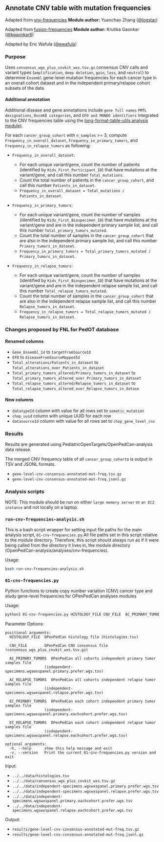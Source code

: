 ## Annotate CNV table with mutation frequencies

Adapted from [snv-frequencies](https://github.com/logstar/OpenPedCan-analysis/tree/snv-freq/analyses/snv-frequencies)
**Module author:** Yuanchao Zhang ([@logstar](https://github.com/logstar))

Adapted from [fusion-frequencies](https://github.com/PediatricOpenTargets/OpenPedCan-analysis/tree/kgaonkar6/fusion_freq/analyses/fusion-frequencies)
**Module author:** Krutika Gaonkar ([@kgaonkar6](https://github.com/kgaonkar6))

Adapted by Eric Wafula ([@ewafula](https://github.com/ewafula)) 

### Purpose
Uses `consensus_wgs_plus_cnvkit_wxs.tsv.gz` consensus CNV calls and variant types (`amplification`, `deep deletion`, `gain`, `loss`, and `neutral`) to determine `Ensembl` gene-level mutation frequencies for each cancer type in an overall cohort dataset and in the independent primary/relapse cohort subsets of the data.

#### Additional annotation
Additional disease and gene annotations include `gene full names` `PMTL designations`, `OncoKB categories`, and `EFO and MONDO identifiers` integrated to the CNV frequencies table using the [long-format-table-utils analysis module)](https://github.com/PediatricOpenTargets/OpenPedCan-analysis/tree/dev/analyses/long-format-table-utils).

For each `cancer_group_cohort` with `n_samples` >= 3, compute `Frequency_in_overall_dataset`, `Frequency_in_primary_tumors`, and `Frequency_in_relapse_tumors` as following:

- `Frequency_in_overall_dataset`:
  - For each unique variant/gene, count the number of patients (identified by `Kids_First_Participant_ID`) that have mutations at the variant/gene, and call this number `Total_mutations`.
  - Count the total number of patients in the `cancer_group_cohort`, and call this number `Patients_in_dataset`.
  - `Frequency_in_overall_dataset = Total_mutations / Patients_in_dataset`.

- `Frequency_in_primary_tumors`:
  - For each unique variant/gene, count the number of samples (identified by `Kids_First_Biospecimen_ID`) that have mutations at the variant/gene and are in the independent primary sample list, and call this number `Total_primary_tumors_mutated`.
  - Count the total number of samples in the `cancer_group_cohort` that are also in the independent primary sample list, and call this number `Primary_tumors_in_dataset`.
  - `Frequency_in_primary_tumors = Total_primary_tumors_mutated / Primary_tumors_in_dataset`.

- `Frequency_in_relapse_tumors`:
  - For each unique variant/gene, count the number of samples (identified by `Kids_First_Biospecimen_ID`) that have mutations at the variant/gene and are in the independent relapse sample list, and call this number `Total_relapse_tumors_mutated`.
  - Count the total number of samples in the `cancer_group_cohort` that are also in the independent relapse sample list, and call this number `Relapse_tumors_in_dataset`.
  - `Frequency_in_relapse_tumors = Total_relapse_tumors_mutated / Relapse_tumors_in_dataset`.


### Changes proposed by FNL for PedOT database

#### Renamed columns 
- `Gene_Ensembl_Id` to `targetFromSourceId`
- `EFO` to `diseaseFromSourceMappedId`
- `Total_alterations/Patients_in_dataset` to `Total_alterations_over_Patients_in_dataset`
- `Total_primary_tumors_altered/Primary_tumors_in_dataset` to `Total_primary_tumors_altered_over_Primary_tumors_in_dataset`
- `Total_relapse_tumors_altered/Relapse_tumors_in_dataset` to `Total_relapse_tumors_altered_over_Relapse_tumors_in_datase`


#### New columns
- `datatypeId` column with value for all rows set to `somatic_mutation`
- `chop_uuid` column with unique UUID for each row
- `datasourceId` column with value for all rows set to `chop_gene_level_cnv`



### Results

Results are generated using PediatricOpenTargets/OpenPedCan-analysis data release.

The merged CNV frequency table of all `cancer_group_cohort`s is output in TSV and JSONL formats.

- `gene-level-cnv-consensus-annotated-mut-freq.tsv.gz`
- `gene-level-cnv-consensus-annotated-mut-freq.jsonl.gz`

### Analysis scripts
NOTE: This module should be run on either `large memory server` or `an EC2 instance` and not locally on a laptop.

### `run-cnv-frequencies-analysis.sh`
This is a bash script wrapper for setting input file paths for the main analysis script, `01-cnv-frequencies.py`.All file paths set in this script relative to the module directory. Therefore, this script should always run as if it were being called from the directory it lives in, the module directory (OpenPedCan-analysis/analyses/cnv-frequencies).

Usage:
```bash
bash run-cnv-frequencies-analysis.sh

```

### `01-cnv-frequencies.py`
Python functions to create copy number variation (CNV) cancer type and study gene-level frequencies for OPenPedCan analyses modules

Usage:
```bash
python3 01-cnv-frequencies.py HISTOLOGY_FILE CNV_FILE  AC_PRIMARY_TUMORS AC_RELAPSE_TUMORS EC_PRIMARY_TUMORS EC_RELAPSE_TUMORS
```

Parameter Options:
```
positional arguments:
  HISTOLOGY_FILE  OPenPedCan histology file (histologies.tsv)
                  
  CNV_FILE        OPenPedCan CNV consensus file (consensus_wgs_plus_cnvkit_wxs.tsv.gz)
                  
  AC_PRIMARY_TUMORS  OPenPedCan all cohorts independent primary tumor samples file 
                  (independent-specimens.wgswxspanel.primary.prefer.wgs.tsv)
                  
  AC_RELAPSE_TUMORS  OPenPedCan all cohorts independent relapse tumor samples file 
                  (independent-specimens.wgswxspanel.relapse.prefer.wgs.tsv)
                  
  EC_PRIMARY_TUMORS  OPenPedCan each cohort independent primary tumor samples file 
                  (independent-specimens.wgswxspanel.primary.eachcohort.prefer.wgs.tsv)
                  
  EC_RELAPSE_TUMORS  OPenPedCan each cohort independent relapse tumor samples file 
                  (independent-specimens.wgswxspanel.relapse.eachcohort.prefer.wgs.tsv)

optional arguments:
  -h, --help      show this help message and exit
  -v, --version   Print the current 01-cnv-frequencies.py version and exit
```

Input:
- `../../data/histologies.tsv`
- `../../data/consensus_wgs_plus_cnvkit_wxs.tsv.gz`
- `../../data/independent-specimens.wgswxspanel.primary.prefer.wgs.tsv`
- `../../data/independent-specimens.wgswxspanel.relapse.prefer.wgs.tsv`
- `../../data/independent-specimens.wgswxspanel.primary.eachcohort.prefer.wgs.tsv`
- `../../data/independent-specimens.wgswxspanel.relapse.eachcohort.prefer.wgs.tsv`

Output:
- `results/gene-level-cnv-consensus-annotated-mut-freq.tsv.gz`
- `results/gene-level-cnv-consensus-annotated-mut-freq.jsonl.gz`

